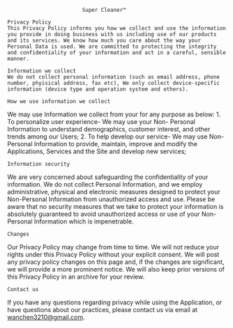                             Super Cleaner™
                                 
    Privacy Policy
    This Privacy Policy informs you how we collect and use the information you provide in doing business with us including use of our products and its services. We know how much you care about the way your Personal Data is used. We are committed to protecting the integrity and confidentiality of your information and act in a careful, sensible manner.

    Information we collect
    We do not collect personal information (such as email address, phone number, phyisical address, fax etc), We only collect device-specific information (device type and operation system and others).

    How we use information we collect
   We may use Information we collect from your for any purpose as below: 1. To personalize user experience- We may use your Non- Personal Information to understand demographics, customer interest, and other trends among our Users; 2. To help develop our service- We may use Non- Personal Information to provide, maintain, improve and modify the Applications, Services and the Site and develop new services;

    Information security
   We are very concerned about safeguarding the confidentiality of your information. We do not collect Personal Information, and we employ administrative, physical and electronic measures designed to protect your Non-Personal Information from unauthorized access and use. Please be aware that no security measures that we take to protect your information is absolutely guaranteed to avoid unauthorized access or use of your Non-Personal Information which is impenetrable.

    Changes
   Our Privacy Policy may change from time to time. We will not reduce your rights under this Privacy Policy without your explicit consent. We will post any privacy policy changes on this page and, if the changes are significant, we will provide a more prominent notice. We will also keep prior versions of this Privacy Policy in an archive for your review.

    Contact us
   If you have any questions regarding privacy while using the Application, or have questions about our practices, please contact us via email at wanchen3210@gmail.com.